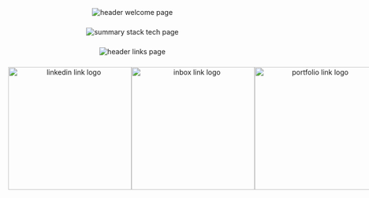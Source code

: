 <div align="center">
  <img src="https://iili.io/JujIx8G.png" alt="header welcome page" />
</div>

###

<div align="center">
  <img  src="https://iili.io/JujI7M7.png" alt="summary stack tech page"  />
</div>

###

<div align="center">
  <img src="https://iili.io/Juj51jf.png" alt="header links page"  />
</div>

###

 <div style="display: flex;" align="center">
       <a href="https://www.linkedin.com/in/matiassiocordich/" target="_blank"style="text-decoration:none">
         <img src="https://iili.io/JujYosR.png" alt="linkedin link logo" width="250px"/>
       </a>
   <a href="mailto:m.scordich@gmail.com" target="_blank" style="text-decoration:none">
         <img src="https://iili.io/Jujlyp1.png" alt="inbox link logo" width="250px"/>
       </a>
   <a href="/" target="_blank" style="text-decoration:none">
         <img src="https://iili.io/Juj0HTF.png" alt="portfolio link logo" width="250px"/>
       </a>
</div>
